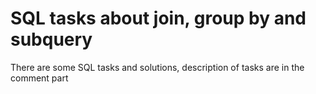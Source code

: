 # SQL tasks about join, group by and subquery
There are some SQL tasks and solutions, description of tasks are in the comment part
